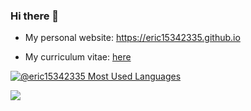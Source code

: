 ### Hi there 👋

<!--
**eric15342335/eric15342335** is a ✨ _special_ ✨ repository because its `README.md` (this file) appears on your GitHub profile.

Here are some ideas to get you started:

- 🔭 I’m currently working on ...
- 🌱 I’m currently learning ...
- 👯 I’m looking to collaborate on ...
- 🤔 I’m looking for help with ...
- 💬 Ask me about ...
- 📫 How to reach me: ...
- 😄 Pronouns: ...
- ⚡ Fun fact: ...
-->

* My personal website: <https://eric15342335.github.io>

* My curriculum vitae: [here](https://eric15342335.github.io/assets/ChengHoMingCV.pdf)

[![@eric15342335 Most Used Languages](https://github-readme-stats.vercel.app/api/top-langs/?username=eric15342335&layout=compact&langs_count=12)](https://github.com/eric15342335)

<a href="https://github.com/eric15342335/eric15342335"><img src="https://img.shields.io/github/last-commit/eric15342335/eric15342335?label=profile%20updated&style=flat-square"></a>
